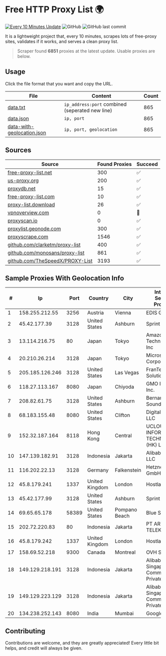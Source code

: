 
# Free HTTP Proxy List 🌍

[![Every 10 Minutes Update](https://github.com/mertguvencli/http-proxy-list/actions/workflows/main.yml/badge.svg?branch=main)](https://github.com/mertguvencli/http-proxy-list/actions/workflows/main.yml)
![GitHub](https://img.shields.io/github/license/mertguvencli/http-proxy-list)
![GitHub last commit](https://img.shields.io/github/last-commit/mertguvencli/http-proxy-list)

It is a lightweight project that, every 10 minutes, scrapes lots of free-proxy sites, validates if it works, and serves a clean proxy list.


> Scraper found **6851** proxies at the latest update. Usable proxies are below.

## Usage

Click the file format that you want and copy the URL.


|File|Content|Count|
|----|-------|-----|
|[data.txt](https://raw.githubusercontent.com/mertguvencli/http-proxy-list/main/proxy-list/data.txt)|`ip_address:port` combined (seperated new line)|865|
|[data.json](https://raw.githubusercontent.com/mertguvencli/http-proxy-list/main/proxy-list/data.json)|`ip, port`|865|
|[data-with-geolocation.json](https://raw.githubusercontent.com/mertguvencli/http-proxy-list/main/proxy-list/data-with-geolocation.json)|`ip, port, geolocation`|865|

## Sources

|Source|Found Proxies|Succeed|
|------|-------------|-------|
|[free-proxy-list.net](https://free-proxy-list.net)|300|✅|
|[us-proxy.org](https://www.us-proxy.org)|200|✅|
|[proxydb.net](http://proxydb.net)|15|✅|
|[free-proxy-list.com](https://free-proxy-list.com/?page=&port=&type%5B%5D=http&type%5B%5D=https&up_time=0&search=Search)|10|✅|
|[proxy-list.download](https://www.proxy-list.download/HTTP)|26|✅|
|[vpnoverview.com](https://vpnoverview.com/privacy/anonymous-browsing/free-proxy-servers)|0|🚫|
|[proxyscan.io](https://www.proxyscan.io)|0|✅|
|[proxylist.geonode.com](https://proxylist.geonode.com/api/proxy-list?limit=300&page=1&sort_by=lastChecked&sort_type=desc&protocols=http,https)|300|✅|
|[proxyscrape.com](https://api.proxyscrape.com/v2/?request=displayproxies&protocol=http&timeout=10000&country=all&ssl=all&anonymity=all)|1546|✅|
|[github.com/clarketm/proxy-list](https://raw.githubusercontent.com/clarketm/proxy-list/master/proxy-list-raw.txt)|400|✅|
|[github.com/monosans/proxy-list](https://raw.githubusercontent.com/monosans/proxy-list/main/proxies/http.txt)|861|✅|
|[github.com/TheSpeedX/PROXY-List](https://raw.githubusercontent.com/TheSpeedX/PROXY-List/master/http.txt)|3193|✅|


## Sample Proxies With Geolocation Info

|#|Ip|Port|Country|City|Internet Service Provider|
|-|--|----|-------|----|-------------------------|
|1|158.255.212.55|3256|Austria|Vienna|EDIS GmbH|
|2|45.42.177.39|3128|United States|Ashburn|Sprint|
|3|13.114.216.75|80|Japan|Tokyo|Amazon Technologies Inc|
|4|20.210.26.214|3128|Japan|Tokyo|Microsoft Corporation|
|5|205.185.126.246|3128|United States|Las Vegas|FranTech Solutions|
|6|118.27.113.167|8080|Japan|Chiyoda|GMO Internet, Inc.|
|7|208.82.61.75|3128|United States|Ashburn|Bernardi Sounds|
|8|68.183.155.48|8080|United States|Clifton|DigitalOcean, LLC|
|9|152.32.187.164|8118|Hong Kong|Central|UCLOUD INFORMATION TECHNOLOGY (HK) LIMITED|
|10|147.139.182.91|3128|Indonesia|Jakarta|Alibaba.com LLC|
|11|116.202.22.13|3128|Germany|Falkenstein|Hetzner Online GmbH|
|12|45.8.179.241|1337|United Kingdom|London|Hostland LLC|
|13|45.42.177.99|3128|United States|Ashburn|Sprint|
|14|69.65.65.178|58389|United States|Pompano Beach|Blue Stream|
|15|202.72.220.83|80|Indonesia|Jakarta|PT ARTHA TELEKOMINDO|
|16|45.8.179.242|1337|United Kingdom|London|Hostland LLC|
|17|158.69.52.218|9300|Canada|Montreal|OVH SAS|
|18|149.129.218.191|3128|Indonesia|Jakarta|Alibaba.com Singapore E-Commerce Private Limited|
|19|149.129.223.129|3128|Indonesia|Jakarta|Alibaba.com Singapore E-Commerce Private Limited|
|20|134.238.252.143|8080|India|Mumbai|Google LLC|



## Contributing

Contributions are welcome, and they are greatly appreciated! Every
little bit helps, and credit will always be given.

